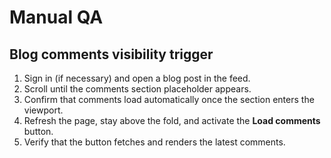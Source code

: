 # Manual QA

## Blog comments visibility trigger
1. Sign in (if necessary) and open a blog post in the feed.
2. Scroll until the comments section placeholder appears.
3. Confirm that comments load automatically once the section enters the viewport.
4. Refresh the page, stay above the fold, and activate the **Load comments** button.
5. Verify that the button fetches and renders the latest comments.

